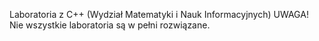 Laboratoria z C++ (Wydział Matematyki i Nauk Informacyjnych) UWAGA! Nie wszystkie laboratoria są w pełni rozwiązane.
